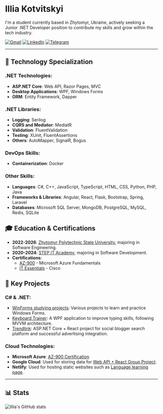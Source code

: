 # Illia Kotvitskyi

I'm a student currently based in Zhytomyr, Ukraine, actively seeking a Junior .NET Developer position to contribute my skills and grow within the tech industry.

<p align="left">
      <a href="mailto:iiiako197@gmail.com">
         <img alt="Gmail" title="Illia's email" src="https://img.shields.io/badge/Gmail-D14836?style=for-the-badge&logo=gmail&logoColor=white"/></a> 
      <a href="https://www.linkedin.com/in/illia-kotvitskyi-a4388b287/">
         <img alt="LinkedIn" title="Illia's LinkedIn" src="https://img.shields.io/badge/LinkedIn-0077B5?style=for-the-badge&logo=linkedin&logoColor=white"/></a>
      <a href="https://t.me/IIIAKO">
         <img alt="Telegram" title="Illia's Telegram" src="https://img.shields.io/badge/Telegram-2CA5E0?style=for-the-badge&logo=telegram&logoColor=white"/></a> 
</p>

---

## 💼 Technology Specialization

### .NET Technologies:
- **ASP.NET Core**: Web API, Razor Pages, MVC
- **Desktop Applications**: WPF, Windows Forms
- **ORM**: Entity Framework, Dapper

### .NET Libraries:
- **Logging**: Serilog
- **CQRS and Mediator**: MediatR
- **Validation**: FluentValidation
- **Testing**: XUnit, FluentAssertions
- **Others**: AutoMapper, SignalR, Bogus

### DevOps Skills:
- **Containerization**: Docker

### Other Skills:
- **Languages**: C#, C++, JavaScript, TypeScript, HTML, CSS, Python, PHP, Java
- **Frameworks & Libraries**: Angular, React, Flask, Bootstrap, Spring, Laravel
- **Databases**: Microsoft SQL Server, MongoDB, PostgreSQL, MySQL, Redis, SQLite

## 🎓 Education & Certifications
- **2022-2026**: [Zhytomyr Polytechnic State University](https://ztu.edu.ua/en), majoring in Software Engineering.
- **2020-2024**: [STEP IT Academy](https://itstep.org/en), majoring in Software Development.
- **Certifications**:
  - [AZ-900](https://learn.microsoft.com/api/credentials/share/en-us/IlliaKotviskyi-2674/28D61981C8E9244B?sharingId=A5630BFA4A843059) - Microsoft Azure Fundamentals
  - [IT Essentials](https://www.credly.com/badges/a5f6cd56-35a2-4751-9e64-006332315a98/public_url) - Cisco

## 📂 Key Projects

### C# & .NET:
- [WinForms studying projects](https://github.com/IIIA-KO/WindowsForms): Various projects to learn and practice Windows Forms.
- [Keyboard Trainer](https://github.com/IIIA-KO/KeyboardTrainer-WPF-MVVM): A WPF application to improve typing skills, following MVVM architecture.
- [Trendlink](https://github.com/IIIA-KO/Trendlink): ASP.NET Core + React project for social blogger search platform and successful advertising integration.

### Cloud Technologies:
- **Microsoft Azure**: [AZ-900 Certification](https://learn.microsoft.com/api/credentials/share/en-us/IlliaKotviskyi-2674/28D61981C8E9244B?sharingId=A5630BFA4A843059)
- **Google Cloud**: Used for storing data for [Web API + React Group Project](https://github.com/IIIA-KO/CD_Discs_Store-Group_Project).
- **Netlify**: Used for hosting static websites such as [Language learning page](https://github.com/IIIA-KO/HTML-Learning-Language).

---

## 📊 Stats
![Illia's GitHub stats](https://github-readme-stats.vercel.app/api?username=iiia-ko&show_icons=true&theme=gruvbox)
